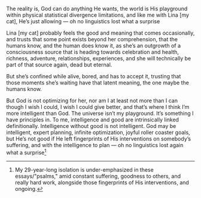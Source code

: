 The reality is, God can do anything He wants, the world is His playground within physical statistical divergence limitations, and like me with Lina [my cat], He’s just allowing — oh no linguistics lost what a surprise

Lina [my cat] probably feels the good and meaning that comes occasionally, and trusts that some point exists beyond her comprehension, that the humans know, and the human does know it, as she’s an outgrowth of a consciousness source that is heading towards celebration and health, richness, adventure, relationships, experiences, and she will technically be part of that source again, dead but eternal. 

But she’s confined while alive, bored, and has to accept it, trusting that those moments she’s waiting have that latent meaning, the one maybe the humans know.

But God is not optimizing for her, nor am I at least not more than I can though I wish I could, I wish I could give better, and that’s where I think I’m more intelligent than God. The universe isn’t my playground. It’s something I have principles in. To me, intelligence and good are intrinsically linked definitionally. Intelligence without good is not intelligent. God may be intelligent, expert planning, infinite optimization, joyful roller coaster goals, but He’s not good if He left fingerprints of His interventions on somebody’s suffering, and with the intelligence to plan — oh no linguistics lost again what a surprise[^1]

[^1]: My 29-year-long isolation is under-emphasized in these essays/"psalms," amid constant suffering, goodness to others, and really hard work, alongside those fingerprints of His interventions, and ongoing.
